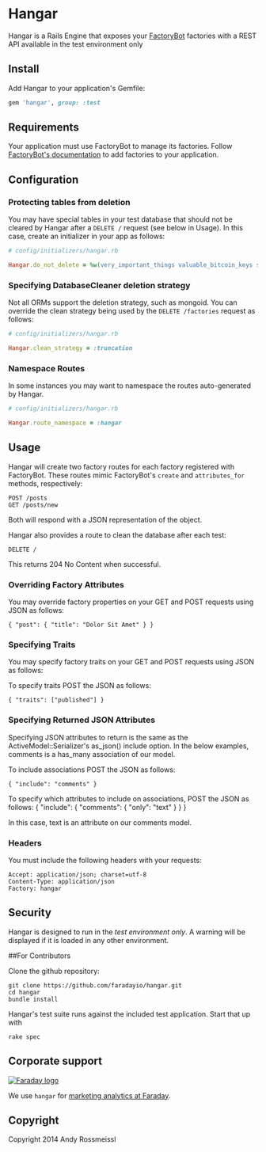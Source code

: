 # Hangar

Hangar is a Rails Engine that exposes your [FactoryBot](https://github.com/thoughtbot/factory_girl) factories with a REST API available in the test environment only

## Install

Add Hangar to your application's Gemfile:

``` ruby
gem 'hangar', group: :test
```

## Requirements

Your application must use FactoryBot to manage its factories. Follow [FactoryBot's documentation](https://github.com/thoughtbot/factory_girl/blob/master/GETTING_STARTED.md) to add factories to your application.

## Configuration

### Protecting tables from deletion

You may have special tables in your test database that should not be cleared by Hangar after a `DELETE /` request (see below in Usage). In this case, create an initializer in your app as follows:

``` ruby
# config/initializers/hangar.rb

Hangar.do_not_delete = %w(very_important_things valuable_bitcoin_keys spatial_ref_sys) if defined?(Hangar)
```

### Specifying DatabaseCleaner deletion strategy

Not all ORMs support the deletion strategy, such as mongoid. You can override the clean strategy being used by the `DELETE /factories` request as follows:

``` ruby
# config/initializers/hangar.rb

Hangar.clean_strategy = :truncation
```

### Namespace Routes

In some instances you may want to namespace the routes auto-generated by Hangar.

``` ruby
# config/initializers/hangar.rb

Hangar.route_namespace = :hangar
```

## Usage

Hangar will create two factory routes for each factory registered with FactoryBot. These routes mimic FactoryBot's `create` and `attributes_for` methods, respectively:

```
POST /posts
GET /posts/new
```

Both will respond with a JSON representation of the object.

Hangar also provides a route to clean the database after each test:

```
DELETE /
```

This returns 204 No Content when successful.

### Overriding Factory Attributes

You may override factory properties on your GET and POST requests using JSON as follows:

```
{ "post": { "title": "Dolor Sit Amet" } }
```

### Specifying Traits

You may specify factory traits on your GET and POST requests using JSON as follows:


To specify traits POST the JSON as follows:

```
{ "traits": ["published"] }
```

### Specifying Returned JSON Attributes

Specifying JSON attributes to return is the same as the ActiveModel::Serializer's as_json() include option. In the below examples, comments is a has_many association of our model.


To include associations POST the JSON as follows:

```
{ "include": "comments" }
```

To specify which attributes to include on associations, POST the JSON as follows:
{ "include": { "comments": { "only": "text" } } }

In this case, text is an attribute on our comments model.

### Headers

You must include the following headers with your requests:

```
Accept: application/json; charset=utf-8
Content-Type: application/json
Factory: hangar
```

## Security

Hangar is designed to run in the *test environment only*. A warning will be displayed if it is loaded in any other environment.

##For Contributors

Clone the github repository:

    git clone https://github.com/faradayio/hangar.git
    cd hangar
    bundle install

Hangar's test suite runs against the included test application. Start that up with

    rake spec

## Corporate support

<p><a href="http://faraday.io"><img src="https://s3.amazonaws.com/creative.faraday.io/logo.png" alt="Faraday logo"/></a></p>

We use `hangar` for [marketing analytics at Faraday](http://faraday.io).

## Copyright

Copyright 2014 Andy Rossmeissl
